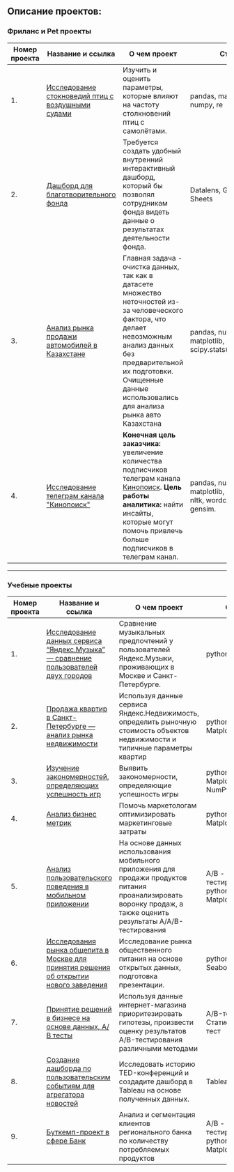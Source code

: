 ## Описание проектов:
### Фриланс и Pet проекты

| Номер проекта | Название и ссылка | О чем проект   |Стек                                                         |Сфера деятельности|
|----|------------------------------------------------------------| ------------------------------------------------------------|------------------------------------------------------------ |--------------------------------------------|
|1.|[Исследование стокноведий птиц с воздушными судами](https://github.com/AlexBagrov/Portfolio/tree/main/%D0%A1%D1%82%D0%BE%D0%BB%D0%BA%D0%BD%D0%BE%D0%B2%D0%B5%D0%BD%D0%B8%D1%8F%20%D0%BF%D1%82%D0%B8%D1%86%20%D1%81%20%D0%B2%D0%BE%D0%B7%D0%B4%D1%83%D1%88%D0%BD%D1%8B%D0%BC%D0%B8%20%D1%81%D1%83%D0%B4%D0%B0%D0%BC%D0%B8)|Изучить и оценить параметры, которые влияют на частоту столкновений птиц с самолётами.|pandas, matplotlib, numpy, re|Авиация, обсуживание аэропорта.
|2.|[Дашборд для благотворительного фонда](https://datalens.yandex/n5f50bqto9xsc)|Требуется создать удобный внутренний интерактивный дашборд, который бы позволял сотрудникам фонда видеть данные о результатах деятельности фонда.|Datalens, Google Sheets|Благотворительная деятельность.
|3.|[Анализ рынка продажи автомобилей в Казахстане](https://github.com/AlexBagrov/Portfolio/tree/main/3.%D0%90%D0%B2%D1%82%D0%BE%D1%80%D1%8B%D0%BD%D0%BE%D0%BA%20%D0%9A%D0%B0%D0%B7%D0%B0%D1%85%D1%81%D1%82%D0%B0%D0%BD%D0%B0%2C%20%D0%BE%D1%87%D0%B8%D1%81%D1%82%D0%BA%D0%B0%20%D0%B4%D0%B0%D0%BD%D0%BD%D1%8B%D1%85(pet))|Главная задача -  очистка данных, так как в датасете множество неточностей из-за человеческого фактора, что делает невозможным анализ данных без предварительной их подготовки. Очищенные данные использовались для анализа рынка авто Казахстана|pandas, numpy, matplotlib, seaborn, re, scipy.stats(spearmanr)|Авторынок|
|4.|[Исследование телеграм канала "Кинопоиск"](https://github.com/AlexBagrov/Portfolio/tree/main/%D0%92%D0%BD%D0%B5%D1%83%D1%87%D0%B5%D0%B1%D0%BD%D1%8B%D0%B5%20%D1%84%D1%80%D0%B8%D0%BB%D0%B0%D0%BD%D1%81%20%D0%B8%20pet%20%D0%BF%D1%80%D0%BE%D0%B5%D0%BA%D1%82%D1%8B/4.%D0%A5%D0%B0%D0%BA%D0%B0%D1%82%D0%BE%D0%BD_%D0%9A%D0%B8%D0%BD%D0%BE%D0%BF%D0%BE%D0%B8%D1%81%D0%BA)|**Конечная цель заказчика:** увеличение количества подписчиков телеграм канала [Кинопоиск](https://https://t.me/kinopoisk). **Цель работы аналитика:** найти инсайты, которые могут помочь привлечь больше подписчиков в телеграм канал.|pandas, numpy, matplotlib, seaborn, re, nltk, wordcloud, gensim.|Социальные сети|
---
### Учебные проекты
| Номер проекта | Название и ссылка | О чем проект   |Стек                                                         |Сфера деятельности|
|----|------------------------------------------------------------| ------------------------------------------------------------|------------------------------------------------------------ |--------------------------------------------|
|1.|[Исследование данных сервиса “Яндекс.Музыка” — сравнение пользователей двух городов](https://github.com/AlexBagrov/Portfolio/tree/main/%D0%AF%D0%BD%D0%B4%D0%B5%D0%BA%D1%81.%D0%9C%D1%83%D0%B7%D1%8B%D0%BA%D0%B0)|Сравнение музыкальных предпочтений у пользователей Яндекс.Музыки, проживающих в Москве и Санкт-Петербурге.|python, pandas|Интернет-сервис, Стриминговый сервис|
|2.|[Продажа квартир в Санкт-Петербурге — анализ рынка недвижимости](https://github.com/AlexBagrov/Portfolio/tree/main/%D0%9D%D0%B5%D0%B2%D0%B8%D0%B4%D0%B6%D0%B8%D0%BC%D0%BE%D1%81%D1%82%D1%8C)|Используя данные сервиса Яндекс.Недвижимость, определить рыночную стоимость объектов недвижимости и типичные параметры квартир|python, pandas, Matplotlib|Интернет сервисы, площадки объявлений|
|3.|[Изучение закономерностей, определяющих успешность игр](https://github.com/AlexBagrov/Portfolio/tree/main/%D0%9F%D1%80%D0%BE%D0%B4%D0%B0%D0%B6%D0%B0%20%D0%B8%D0%B3%D1%80)|Выявить закономерности, определяющие успешность игры |python, pandas, Matplotlib, NumPy|Gamedev, Интернет-магазины|
|4.|[Анализ бизнес метрик](https://github.com/AlexBagrov/Portfolio/tree/main/%D0%90%D0%BD%D0%B0%D0%BB%D0%B8%D0%B7%20%D0%B1%D0%B8%D0%B7%D0%BD%D0%B5%D1%81%20%D0%BF%D0%BE%D0%BA%D0%B0%D0%B7%D0%B0%D1%82%D0%B5%D0%BB%D0%B5%D0%B9)|Помочь маркетологам оптимизировать маркетинговые затраты|python, pandas, Matplotlib|Продуктовые кампании, Маркетинг|
|5.|[Анализ пользовательского поведения в мобильном приложении](https://github.com/AlexBagrov/Portfolio/tree/main/%D0%9C%D0%BE%D0%B1%D0%B8%D0%BB%D1%8C%D0%BD%D0%BE%D0%B5%20%D0%BF%D1%80%D0%B8%D0%BB%D0%BE%D0%B6%D0%B5%D0%BD%D0%B8%D0%B5)|На основе данных использования мобильного приложения для продажи продуктов питания проанализировать воронку продаж, а также оценить результаты A/A/B-тестирования |A/B - тестирование, python, pandas, Matplotlib, Plotly|Стартап, Бизнес, Интернет-сервисы|
|6.|[Исследования рынка общепита в Москве для принятия решения об открытии нового заведения](https://github.com/AlexBagrov/Portfolio/tree/main/%D0%98%D1%81%D1%82%D0%BE%D1%80%D0%B8%D1%8F%20%D1%81%20%D0%BF%D0%BE%D0%BC%D0%BE%D1%89%D1%8C%D1%8E%20%D0%B4%D0%B0%D0%BD%D0%BD%D1%8B%D1%85)|Исследование рынка общественного питания на основе открытых данных, подготовка презентации.|python, pandas, Seaborn, Plotly|Стартапы, Бизнес, Оффлайн|
|7.|[Принятие решений в бизнесе на основе данных, А/В тесты](https://github.com/AlexBagrov/Portfolio/tree/main/%D0%9F%D1%80%D0%B8%D0%BD%D1%8F%D1%82%D0%B8%D0%B5%20%D1%80%D0%B5%D1%88%D0%B5%D0%BD%D0%B8%D0%B9%20%D0%B2%20%D0%B1%D0%B8%D0%B7%D0%BD%D0%B5%D1%81%D0%B5) | Используя данные интернет-магазина приоритезировать гипотезы, произвести оценку результатов A/B-тестирования различными методами | A/B-тест, Статистический тест |Интернет-магазин|
|8.|[Создание дашборда по пользовательским событиям для агрегатора новостей](https://github.com/AlexBagrov/Portfolio/tree/main/%D0%9F%D1%80%D0%BE%D0%B5%D0%BA%D1%82%20%D0%B0%D0%B2%D1%82%D0%BE%D0%BC%D0%B0%D1%82%D0%B8%D0%B7%D0%B0%D1%86%D0%B8%D1%8F)|Исследовать историю TED-конференций и создадите дашборд в Tableau на основе полученных данных.|Tableau|Стартапы|
|9.|[Буткемп-проект в сфере Банк](https://github.com/AlexBagrov/Portfolio/tree/main/%D0%92%D1%8B%D0%BF%D1%83%D1%81%D0%BA%D0%BD%D0%BE%D0%B9%20%D0%BF%D1%80%D0%BE%D0%B5%D0%BA%D1%82)|Анализ и сегментация клиентов регионального банка по количеству потребляемых продуктов|A/B - тестирование, python, pandas, Matplotlib, Plotly|Банковская сфера|


